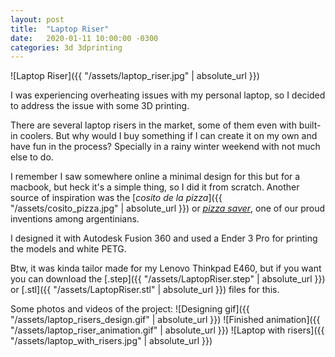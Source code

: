 ```yaml
---
layout: post
title:  "Laptop Riser"
date:   2020-01-11 10:00:00 -0300
categories: 3d 3dprinting
---
```

![Laptop Riser]({{ "/assets/laptop_riser.jpg" | absolute_url }})

I was experiencing overheating issues with my personal laptop, so I decided to address the issue with some 3D printing.
<!--more-->
There are several laptop risers in the market, some of them even with built-in coolers. But why would I buy something if I can create it on my own and have fun in the process? Specially in a rainy winter weekend with not much else to do.

I remember I saw somewhere online a minimal design for this but for a macbook, but heck it's a simple thing, so I did it from scratch. Another source of inspiration was the [_cosito de la pizza_]({{ "/assets/cosito_pizza.jpg" | absolute_url }}) or [_pizza saver_](https://en.wikipedia.org/wiki/Pizza_saver), one of our proud inventions among argentinians.

I designed it with Autodesk Fusion 360 and used a Ender 3 Pro for printing the models and white PETG.

Btw, it was kinda tailor made for my Lenovo Thinkpad E460, but if you want you can download the [.step]({{ "/assets/LaptopRiser.step" | absolute_url }}) or [.stl]({{ "/assets/LaptopRiser.stl" | absolute_url }}) files for this.

Some photos and videos of the project:
![Designing gif]({{ "/assets/laptop_risers_design.gif" | absolute_url }})
![Finished animation]({{ "/assets/laptop_riser_animation.gif" | absolute_url }})
![Laptop with risers]({{ "/assets/laptop_with_risers.jpg" | absolute_url }})

